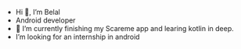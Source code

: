 - Hi 👋, I’m Belal
- Android developer
- 🌱 I’m currently finishing my Scareme app and learing kotlin in deep.
- I’m looking for an internship in android
